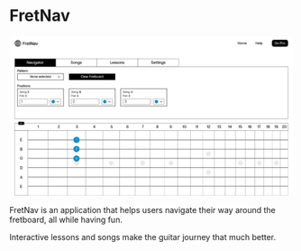 # FretNav

![App](./resources/MainApp.png)

FretNav is an application that helps users navigate their way around the fretboard, all while having fun.

Interactive lessons and songs make the guitar journey that much better.
